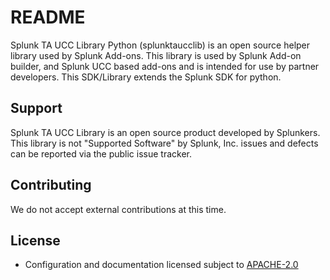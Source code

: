 # README

Splunk TA UCC Library Python (splunktaucclib) is an open source helper library used by Splunk Add-ons.
This library is used by Splunk Add-on builder, and Splunk UCC based add-ons and is intended for use by partner
developers. This SDK/Library extends the Splunk SDK for python.

## Support

Splunk TA UCC Library is an open source product developed by Splunkers. This library is not "Supported Software" by Splunk, Inc. issues and defects can be reported via the public issue tracker.

## Contributing

We do not accept external contributions at this time.

## License

* Configuration and documentation licensed subject to [APACHE-2.0](LICENSE)
